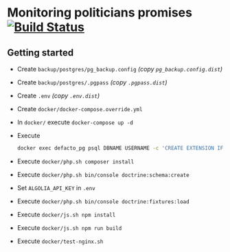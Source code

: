 # Monitoring politicians promises [![Build Status](https://travis-ci.org/arteniioleg/defacto.md.svg?branch=dev)](https://travis-ci.org/arteniioleg/defacto.md)

## Getting started

* Create `backup/postgres/pg_backup.config` _(copy `pg_backup.config.dist`)_
* Create `backup/postgres/.pgpass` _(copy `.pgpass.dist`)_
* Create `.env` _(copy `.env.dist`)_
* Create `docker/docker-compose.override.yml`
* In `docker/` execute `docker-compose up -d`
* Execute

    ```bash
    docker exec defacto_pg psql DBNAME USERNAME -c 'CREATE EXTENSION IF NOT EXISTS "uuid-ossp";'
    ```
* Execute `docker/php.sh composer install`
* Execute `docker/php.sh bin/console doctrine:schema:create`
* Set `ALGOLIA_API_KEY` in `.env`
* Execute `docker/php.sh bin/console doctrine:fixtures:load`
* Execute `docker/js.sh npm install`
* Execute `docker/js.sh npm run build`
* Execute `docker/test-nginx.sh`